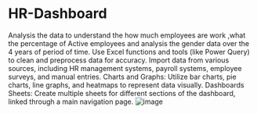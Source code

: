 # HR-Dashboard
Analysis the data to understand the how much employees are work ,what the percentage of Active employees and analysis the gender data over the 4 years of period of time.
Use Excel functions and tools (like Power Query) to clean and preprocess data for accuracy.
Import data from various sources, including HR management systems, payroll systems, employee surveys, and manual entries.
Charts and Graphs: Utilize bar charts, pie charts, line graphs, and heatmaps to represent data visually.
Dashboards Sheets: Create multiple sheets for different sections of the dashboard, linked through a main navigation page.
![image](https://github.com/harshsahu19/HR-Dashboard/assets/149066233/25ea36ff-69c2-4145-9008-61bd473496ba)


